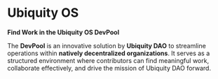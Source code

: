 # Ubiquity OS

**Find Work in the Ubiquity OS DevPool**

The **DevPool** is an innovative solution by **Ubiquity DAO** to streamline operations within **natively decentralized organizations**. It serves as a structured environment where contributors can find meaningful work, collaborate effectively, and drive the mission of Ubiquity DAO forward.



